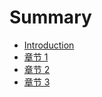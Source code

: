 # Summary

* [Introduction](README.md)
* [章节 1](chapter1.md)
* [章节 2](chapter2.md)
* [章节 3](chapter3.md)

